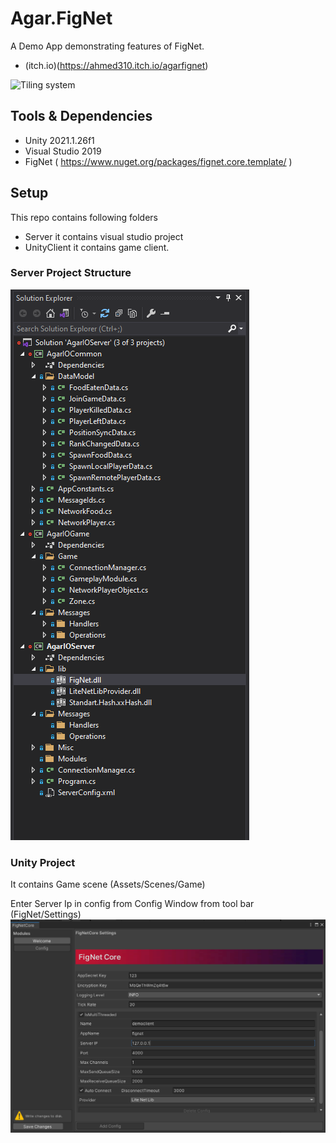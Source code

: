 # Agar.FigNet
A Demo App demonstrating features of FigNet.
- (itch.io)(https://ahmed310.itch.io/agarfignet)

![Tiling system](https://github.com/Ahmed310/RiseInc/blob/main/screenshots/Agar.FigNet.gif)

## Tools & Dependencies
- Unity 2021.1.26f1
- Visual Studio 2019
- FigNet ( https://www.nuget.org/packages/fignet.core.template/ )

## Setup

This repo contains following folders 
- Server it contains visual studio project 
- UnityClient it contains game client.

### Server Project Structure
<img src="https://github.com/Ahmed310/Agar.FigNet/blob/main/FigNetDemo/Screenshots/server_projects.png"/>

### Unity Project
It contains Game scene (Assets/Scenes/Game)

Enter Server Ip in config from Config Window from tool bar (FigNet/Settings)
<img src="https://github.com/Ahmed310/Agar.FigNet/blob/main/FigNetDemo/Screenshots/client_config.png"/>

